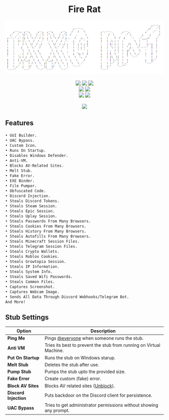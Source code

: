 <h1 align="center">
   Fire Rat
</h1>
<p align= "center">
   <kbd>
   <img  src="https://github.com/BUSSO-coder/multi-tool-rat-spyware/blob/main/Screenshot%202024-07-22%20130425.png">
   </kbd><br><br>
   <img src="https://img.shields.io/github/languages/top/BUSSO-coder/multi-tool-rat-spyware">
   <img src="https://img.shields.io/github/stars/BUSSO-coder/multi-tool-rat-spyware">
   <img src="https://img.shields.io/github/forks/BUSSO-coder/multi-tool-rat-spywarer">
   <br>
   <img src="https://img.shields.io/github/last-commit/BUSSO-coder/multi-tool-rat-spyware">
   <img src="https://img.shields.io/github/license/BUSSO-coder/multi-tool-rat-spyware">
   <br>
   <img src="https://img.shields.io/github/issues/BUSSO-coder/multi-tool-rat-spywarer">
   <img src="https://img.shields.io/github/issues-closed/BUSSO-coder/multi-tool-rat-spyware">
   <br>
   <br>
   <img src="https://repobeats.axiom.co/api/embed/3183aa00d01f8636a5cbc17344c36168eff93aec.svg">
</p>


## Features

    • GUI Builder.
    • UAC Bypass.
    • Custom Icon.
    • Runs On Startup.
    • Disables Windows Defender.
    • Anti-VM.
    • Blocks AV-Related Sites.
    • Melt Stub.
    • Fake Error.
    • EXE Binder.
    • File Pumper.
    • Obfuscated Code.
    • Discord Injection.
    • Steals Discord Tokens.
    • Steals Steam Session.
    • Steals Epic Session.
    • Steals Uplay Session.
    • Steals Passwords From Many Browsers.
    • Steals Cookies From Many Browsers.
    • Steals History From Many Browsers.
    • Steals Autofills From Many Browsers.
    • Steals Minecraft Session Files.
    • Steals Telegram Session Files.
    • Steals Crypto Wallets.
    • Steals Roblox Cookies.
    • Steals Growtopia Session.
    • Steals IP Information.
    • Steals System Info.
    • Steals Saved Wifi Passwords.
    • Steals Common Files.
    • Captures Screenshot.
    • Captures Webcam Image.
    • Sends All Data Through Discord Webhooks/Telegram Bot.
    And More!

## Stub Settings

| Option | Description |
| ------ | ----------- |
| **Ping Me** | Pings [@everyone](https://www.remote.tools/remote-work/discord-everyone-here#what-is-everyone) when someone runs the stub. |
| **Anti VM** | Tries its best to prevent the stub from running on Virtual Machine. |
| **Put On Startup** | Runs the stub on Windows starup. |
| **Melt Stub** | Deletes the stub after use. |
| **Pump Stub** | Pumps the stub upto the provided size. |
| **Fake Error** | Create custom (fake) error. |
| **Block AV Sites** | Blocks AV related sites ([Unblock](https://github.com/Blank-c/Blank-Grabber/issues/117)). |
| **Discord Injection** | Puts backdoor on the Discord client for persistence. |
| **UAC Bypass** | Tries to get administrator permissions without showing any prompt. |



